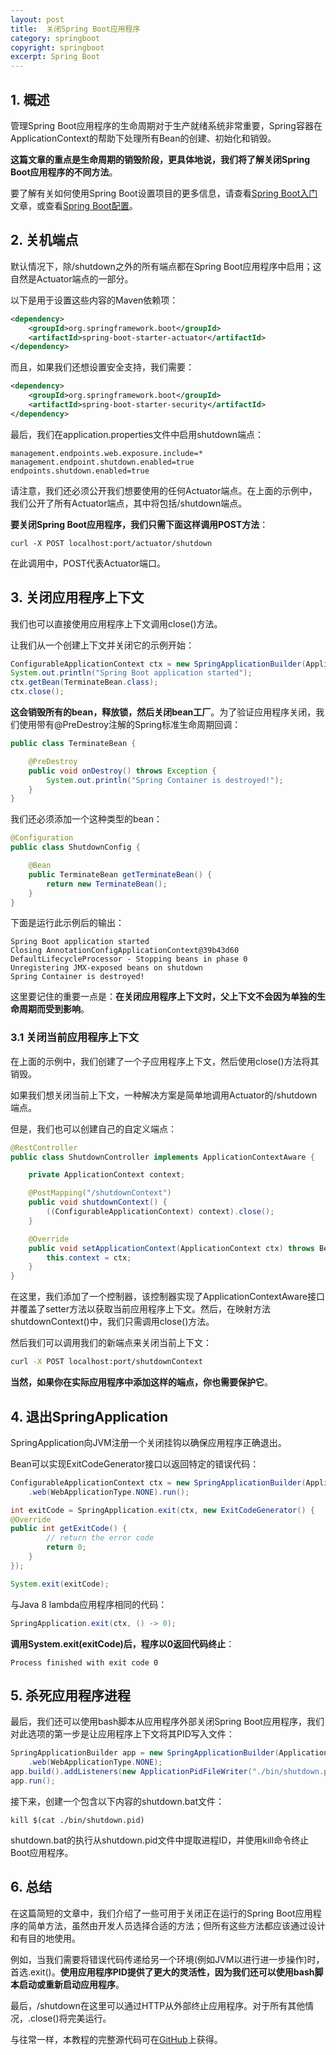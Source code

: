 ```yaml
---
layout: post
title:  关闭Spring Boot应用程序
category: springboot
copyright: springboot
excerpt: Spring Boot
---
```


## 1. 概述

管理Spring Boot应用程序的生命周期对于生产就绪系统非常重要，Spring容器在ApplicationContext的帮助下处理所有Bean的创建、初始化和销毁。

**这篇文章的重点是生命周期的销毁阶段，更具体地说，我们将了解关闭Spring Boot应用程序的不同方法**。

要了解有关如何使用Spring Boot设置项目的更多信息，请查看[Spring Boot入门]()文章，或查看[Spring Boot配置]()。

## 2. 关机端点

默认情况下，除/shutdown之外的所有端点都在Spring Boot应用程序中启用；这自然是Actuator端点的一部分。

以下是用于设置这些内容的Maven依赖项：

```xml
<dependency>
    <groupId>org.springframework.boot</groupId>
    <artifactId>spring-boot-starter-actuator</artifactId>
</dependency>
```

而且，如果我们还想设置安全支持，我们需要：

```xml
<dependency>
    <groupId>org.springframework.boot</groupId>
    <artifactId>spring-boot-starter-security</artifactId>
</dependency>
```

最后，我们在application.properties文件中启用shutdown端点：

```properties
management.endpoints.web.exposure.include=*
management.endpoint.shutdown.enabled=true
endpoints.shutdown.enabled=true
```

请注意，我们还必须公开我们想要使用的任何Actuator端点。在上面的示例中，我们公开了所有Actuator端点，其中将包括/shutdown端点。

**要关闭Spring Boot应用程序，我们只需下面这样调用POST方法**：

```plaintext
curl -X POST localhost:port/actuator/shutdown
```

在此调用中，POST代表Actuator端口。

## 3. 关闭应用程序上下文

我们也可以直接使用应用程序上下文调用close()方法。

让我们从一个创建上下文并关闭它的示例开始：

```java
ConfigurableApplicationContext ctx = new SpringApplicationBuilder(Application.class).web(WebApplicationType.NONE).run();
System.out.println("Spring Boot application started");
ctx.getBean(TerminateBean.class);
ctx.close();
```

**这会销毁所有的bean，释放锁，然后关闭bean工厂**。为了验证应用程序关闭，我们使用带有@PreDestroy注解的Spring标准生命周期回调：

```java
public class TerminateBean {

	@PreDestroy
	public void onDestroy() throws Exception {
		System.out.println("Spring Container is destroyed!");
	}
}
```

我们还必须添加一个这种类型的bean：

```java
@Configuration
public class ShutdownConfig {

	@Bean
	public TerminateBean getTerminateBean() {
		return new TerminateBean();
	}
}
```

下面是运行此示例后的输出：

```shell
Spring Boot application started
Closing AnnotationConfigApplicationContext@39b43d60
DefaultLifecycleProcessor - Stopping beans in phase 0
Unregistering JMX-exposed beans on shutdown
Spring Container is destroyed!
```

这里要记住的重要一点是：**在关闭应用程序上下文时，父上下文不会因为单独的生命周期而受到影响**。

### 3.1 关闭当前应用程序上下文

在上面的示例中，我们创建了一个子应用程序上下文，然后使用close()方法将其销毁。

如果我们想关闭当前上下文，一种解决方案是简单地调用Actuator的/shutdown端点。

但是，我们也可以创建自己的自定义端点：

```java
@RestController
public class ShutdownController implements ApplicationContextAware {

	private ApplicationContext context;

	@PostMapping("/shutdownContext")
	public void shutdownContext() {
		((ConfigurableApplicationContext) context).close();
	}

	@Override
	public void setApplicationContext(ApplicationContext ctx) throws BeansException {
		this.context = ctx;
	}
}
```

在这里，我们添加了一个控制器，该控制器实现了ApplicationContextAware接口并覆盖了setter方法以获取当前应用程序上下文。然后，在映射方法shutdownContext()中，我们只需调用close()方法。

然后我们可以调用我们的新端点来关闭当前上下文：

```bash
curl -X POST localhost:port/shutdownContext
```

**当然，如果你在实际应用程序中添加这样的端点，你也需要保护它**。

## 4. 退出SpringApplication

SpringApplication向JVM注册一个关闭挂钩以确保应用程序正确退出。

Bean可以实现ExitCodeGenerator接口以返回特定的错误代码：

```java
ConfigurableApplicationContext ctx = new SpringApplicationBuilder(Application.class)
	.web(WebApplicationType.NONE).run();

int exitCode = SpringApplication.exit(ctx, new ExitCodeGenerator() {
@Override
public int getExitCode() {
        // return the error code
        return 0;
    }
});

System.exit(exitCode);
```

与Java 8 lambda应用程序相同的代码：

```java
SpringApplication.exit(ctx, () -> 0);
```

**调用System.exit(exitCode)后，程序以0返回代码终止**：

```shell
Process finished with exit code 0
```

## 5. 杀死应用程序进程

最后，我们还可以使用bash脚本从应用程序外部关闭Spring Boot应用程序，我们对此选项的第一步是让应用程序上下文将其PID写入文件：

```java
SpringApplicationBuilder app = new SpringApplicationBuilder(Application.class)
	.web(WebApplicationType.NONE);
app.build().addListeners(new ApplicationPidFileWriter("./bin/shutdown.pid"));
app.run();
```

接下来，创建一个包含以下内容的shutdown.bat文件：

```plaintext
kill $(cat ./bin/shutdown.pid)
```

shutdown.bat的执行从shutdown.pid文件中提取进程ID，并使用kill命令终止Boot应用程序。

## 6. 总结

在这篇简短的文章中，我们介绍了一些可用于关闭正在运行的Spring Boot应用程序的简单方法，虽然由开发人员选择合适的方法；但所有这些方法都应该通过设计和有目的地使用。

例如，当我们需要将错误代码传递给另一个环境(例如JVM以进行进一步操作)时，首选.exit()。**使用应用程序PID提供了更大的灵活性，因为我们还可以使用bash脚本启动或重新启动应用程序**。

最后，/shutdown在这里可以通过HTTP从外部终止应用程序。对于所有其他情况，.close()将完美运行。

与往常一样，本教程的完整源代码可在[GitHub](https://github.com/tuyucheng7/taketoday-tutorial4j/tree/master/spring-boot-modules/spring-boot-runtime-1)上获得。